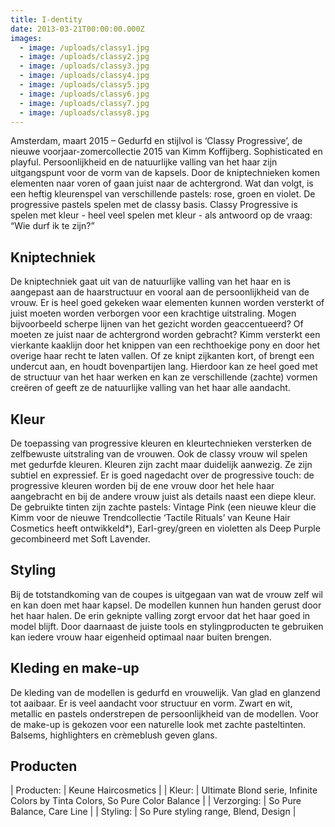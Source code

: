 ```yaml
---
title: I-dentity
date: 2013-03-21T00:00:00.000Z
images:
  - image: /uploads/classy1.jpg
  - image: /uploads/classy2.jpg
  - image: /uploads/classy3.jpg
  - image: /uploads/classy4.jpg
  - image: /uploads/classy5.jpg
  - image: /uploads/classy6.jpg
  - image: /uploads/classy7.jpg
  - image: /uploads/classy8.jpg
---
```



Amsterdam, maart 2015 – Gedurfd en stijlvol is ‘Classy Progressive’, de nieuwe voorjaar-zomercollectie 2015 van Kimm Koffijberg. Sophisticated en playful. Persoonlijkheid en de natuurlijke valling van het haar zijn uitgangspunt voor de vorm van de kapsels. Door de kniptechnieken komen elementen naar voren of gaan juist naar de achtergrond. Wat dan volgt, is een heftig kleurenspel van verschillende pastels: rose, groen en violet. De progressive pastels spelen met de classy basis. Classy Progressive is spelen met kleur - heel veel spelen met kleur - als antwoord op de vraag: “Wie durf ik te zijn?”

## Kniptechniek

De kniptechniek gaat uit van de natuurlijke valling van het haar en is aangepast aan de haarstructuur en vooral aan de persoonlijkheid van de vrouw. Er is heel goed gekeken waar elementen kunnen worden versterkt of juist moeten worden verborgen voor een krachtige uitstraling. Mogen bijvoorbeeld scherpe lijnen van het gezicht worden geaccentueerd? Of moeten ze juist naar de achtergrond worden gebracht? Kimm versterkt een vierkante kaaklijn door het knippen van een rechthoekige pony en door het overige haar recht te laten vallen. Of ze knipt zijkanten kort, of brengt een undercut aan, en houdt bovenpartijen lang. Hierdoor kan ze heel goed met de structuur van het haar werken en kan ze verschillende (zachte) vormen creëren of geeft ze de natuurlijke valling van het haar alle aandacht.

## Kleur

De toepassing van progressive kleuren en kleurtechnieken versterken de zelfbewuste uitstraling van de vrouwen. Ook de classy vrouw wil spelen met gedurfde kleuren. Kleuren zijn zacht maar duidelijk aanwezig. Ze zijn subtiel en expressief. Er is goed nagedacht over de progressive touch: de progressive kleuren worden bij de ene vrouw door het hele haar aangebracht en bij de andere vrouw juist als details naast een diepe kleur. De gebruikte tinten zijn zachte pastels: Vintage Pink (een nieuwe kleur die Kimm voor de nieuwe Trendcollectie ‘Tactile Rituals’ van Keune Hair Cosmetics heeft ontwikkeld\*), Earl-grey/green en violetten als Deep Purple gecombineerd met Soft Lavender.

## Styling

Bij de totstandkoming van de coupes is uitgegaan van wat de vrouw zelf wil en kan doen met haar kapsel. De modellen kunnen hun handen gerust door het haar halen. De erin geknipte valling zorgt ervoor dat het haar goed in model blijft. Door daarnaast de juiste tools en stylingproducten te gebruiken kan iedere vrouw haar eigenheid optimaal naar buiten brengen.

## Kleding en make-up

De kleding van de modellen is gedurfd en vrouwelijk. Van glad en glanzend tot aaibaar. Er is veel aandacht voor structuur en vorm. Zwart en wit, metallic en pastels onderstrepen de persoonlijkheid van de modellen. Voor de make-up is gekozen voor een naturelle look met zachte pasteltinten. Balsems, highlighters en crèmeblush geven glans.

## Producten

| Producten:       | Keune Haircosmetics |
| Kleur:       | Ultimate Blond serie, Infinite Colors by Tinta Colors, So Pure Color Balance |
| Verzorging:       | So Pure Balance, Care Line |
| Styling:       | So Pure styling range, Blend, Design |

##